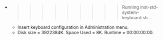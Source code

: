 * >>>>>>>>> Running inst-std-system-keyboard.sh ...
  * Insert keyboard configuration in Administration menu.
  * Disk size = 3922384K. Space Used = 8K. Runtime = 00:00:00:00.
